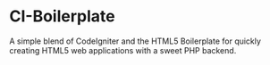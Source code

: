 CI-Boilerplate
==============

A simple blend of CodeIgniter and the HTML5 Boilerplate for quickly creating HTML5 web applications with a sweet PHP backend.